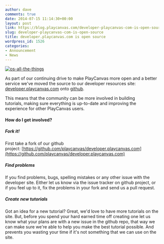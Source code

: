 ```yaml
---
author: dave
comments: true
date: 2014-07-15 11:14:30+00:00
layout: post
link: https://blog.playcanvas.com/developer-playcanvas-com-is-open-source/
slug: developer-playcanvas-com-is-open-source
title: developer.playcanvas.com is open source
wordpress_id: 1526
categories:
- Announcement
- News
---
```


[![os-all-the-things](https://blog.playcanvas.com/wp-content/uploads/2014/07/os-all-the-things.jpg)](http://blog.playcanvas.com/wp-content/uploads/2014/07/os-all-the-things.jpg)

As part of our continuing drive to make PlayCanvas more open and a better service we've moved the source to our developer resources site: [developer.playcanvas.com](http://developer.playcanvas.com) onto [github](https://github.com/playcanvas/developer.playcanvas.com).

This means that the community can be more involved in building tutorials, making sure everything is up-to-date and improving the experience for other PlayCanvas users.


#### How do I get involved?




##### **Fork it!**


First take a fork of our github project: [https://github.com/playcanvas/developer.playcanvas.com](https://github.com/playcanvas/developer.playcanvas.com)


##### **Find problems**


If you find problems, bugs, spelling mistakes or any other issue with the developer site. Either let us know via the issue tracker on github project, or if you feel up to it, fix the problems in your fork and send us a pull request.


##### **Create new tutorials**


Got an idea for a new tutorial? Great, we'd love to have more tutorials on the site. But, before you spend your hard earned time off creating one let us know what your plans are with a new issue in the github repo, that way we can make sure we're able to help you make the best tutorial possible. And prevents you wasting your time if it's not something that we can use on the site.


